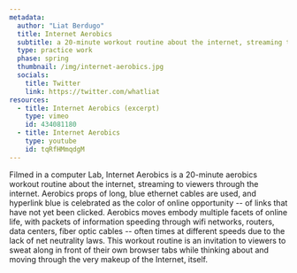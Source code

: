 ```yaml
---
metadata:
  author: "Liat Berdugo"
  title: Internet Aerobics
  subtitle: a 20-minute workout routine about the internet, streaming to you through the internet
  type: practice work
  phase: spring
  thumbnail: /img/internet-aerobics.jpg
  socials:
    title: Twitter
    link: https://twitter.com/whatliat
resources:
  - title: Internet Aerobics (excerpt)
    type: vimeo
    id: 434081180
  - title: Internet Aerobics
    type: youtube
    id: tqRfHMmqdgM
---
```


Filmed in a computer Lab, Internet Aerobics is a 20-minute aerobics workout routine about the internet, streaming to viewers through the internet. Aerobics props of long, blue ethernet cables are used, and hyperlink blue is celebrated as the color of online opportunity -- of links that have not yet been clicked. Aerobics moves embody multiple facets of online life, with packets of information speeding through wifi networks, routers, data centers, fiber optic cables -- often times at different speeds due to the lack of net neutrality laws. This workout routine is an invitation to viewers to sweat along in front of their own browser tabs while thinking about and moving through the very makeup of the Internet, itself.
